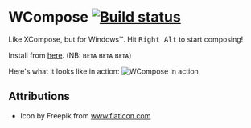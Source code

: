 WCompose [![Build status](https://ci.appveyor.com/api/projects/status/0epfncng3b4i4d8c?svg=true)](https://ci.appveyor.com/project/Porges/wcompose)
========

Like XCompose, but for Windows™. Hit <kbd>Right Alt</kbd> to start composing!

Install from [here](https://wcompose.blob.core.windows.net/beta/WCompose.application). (NB: ʙᴇᴛᴀ ʙᴇᴛᴀ ʙᴇᴛᴀ)

Here's what it looks like in action:
![WCompose in action](https://wcompose.blob.core.windows.net/beta/wcompose.png)


Attributions
------------

* Icon by Freepik from www.flaticon.com 
